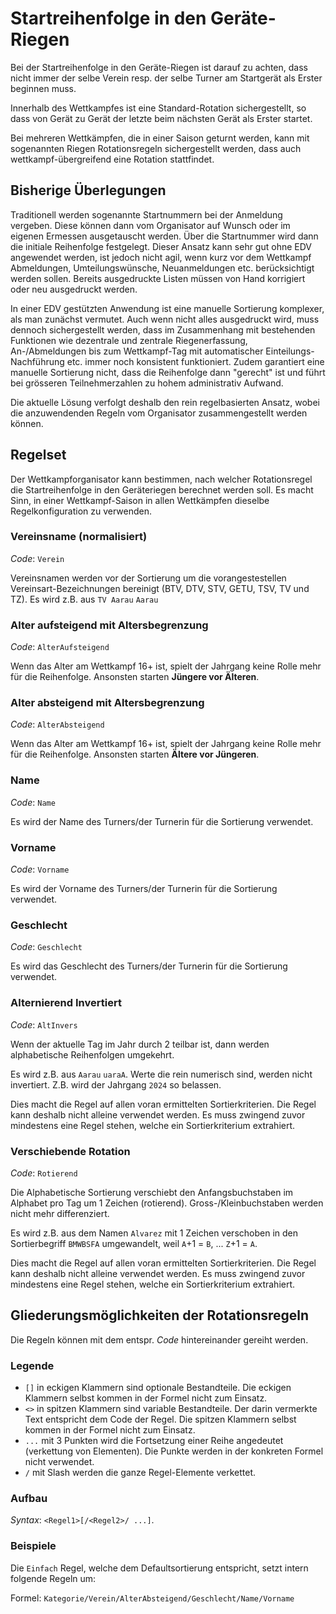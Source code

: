 # Startreihenfolge in den Geräte-Riegen

Bei der Startreihenfolge in den Geräte-Riegen ist darauf zu achten, dass nicht immer der selbe Verein resp. der selbe Turner am Startgerät als Erster beginnen muss.

Innerhalb des Wettkampfes ist eine Standard-Rotation sichergestellt, so dass von Gerät zu Gerät der letzte beim nächsten Gerät als Erster startet.

Bei mehreren Wettkämpfen, die in einer Saison geturnt werden, kann mit sogenannten Riegen Rotationsregeln sichergestellt werden, dass auch wettkampf-übergreifend eine Rotation stattfindet.

## Bisherige Überlegungen

Traditionell werden sogenannte Startnummern bei der Anmeldung vergeben. Diese können dann vom Organisator auf Wunsch oder im eigenen Ermessen ausgetauscht werden. Über die Startnummer wird dann die initiale Reihenfolge festgelegt. Dieser Ansatz kann sehr gut ohne EDV angewendet werden, ist jedoch nicht agil, wenn kurz vor dem Wettkampf Abmeldungen, Umteilungswünsche, Neuanmeldungen etc. berücksichtigt werden sollen. Bereits ausgedruckte Listen müssen von Hand korrigiert oder neu ausgedruckt werden.

In einer EDV gestützten Anwendung ist eine manuelle Sortierung komplexer, als man zunächst vermutet. Auch wenn nicht alles ausgedruckt wird, muss dennoch sichergestellt werden, dass im Zusammenhang mit bestehenden Funktionen wie dezentrale und zentrale Riegenerfassung, An-/Abmeldungen bis zum Wettkampf-Tag mit automatischer Einteilungs-Nachführung etc. immer noch konsistent funktioniert.
Zudem garantiert eine manuelle Sortierung nicht, dass die Reihenfolge dann "gerecht" ist und führt bei grösseren Teilnehmerzahlen zu hohem administrativ Aufwand.

Die aktuelle Lösung verfolgt deshalb den rein regelbasierten Ansatz, wobei die anzuwendenden Regeln vom Organisator zusammengestellt werden können.

## Regelset

Der Wettkampforganisator kann bestimmen, nach welcher Rotationsregel die Startreihenfolge in den Geräteriegen berechnet werden soll. Es macht Sinn, in einer Wettkampf-Saison in allen Wettkämpfen dieselbe Regelkonfiguration zu verwenden.

### Vereinsname (normalisiert)

_Code_: `Verein`

Vereinsnamen werden vor der Sortierung um die vorangestestellen Vereinsart-Bezeichnungen bereinigt (BTV, DTV, STV, GETU, TSV, TV und TZ).
Es wird z.B. aus `TV Aarau` `Aarau`

### Alter aufsteigend mit Altersbegrenzung

_Code_: `AlterAufsteigend`

Wenn das Alter am Wettkampf 16+ ist, spielt der Jahrgang keine Rolle mehr für die Reihenfolge. Ansonsten starten **Jüngere vor Älteren**.

### Alter absteigend mit Altersbegrenzung

_Code_: `AlterAbsteigend`

Wenn das Alter am Wettkampf 16+ ist, spielt der Jahrgang keine Rolle mehr für die Reihenfolge. Ansonsten starten **Ältere vor Jüngeren**.

### Name

_Code_: `Name`

Es wird der Name des Turners/der Turnerin für die Sortierung verwendet.

### Vorname

_Code_: `Vorname`

Es wird der Vorname des Turners/der Turnerin für die Sortierung verwendet.

### Geschlecht

_Code_: `Geschlecht`

Es wird das Geschlecht des Turners/der Turnerin für die Sortierung verwendet.

### Alternierend Invertiert

_Code_: `AltInvers`

Wenn der aktuelle Tag im Jahr durch 2 teilbar ist, dann werden alphabetische Reihenfolgen umgekehrt. 

Es wird z.B. aus `Aarau` `uaraA`. Werte die rein numerisch sind, werden nicht invertiert. Z.B. wird der Jahrgang `2024` so belassen.

Dies macht die Regel auf allen voran ermittelten Sortierkriterien. Die Regel kann deshalb nicht alleine verwendet werden. Es muss zwingend zuvor mindestens eine Regel stehen, welche ein Sortierkriterium extrahiert.

### Verschiebende Rotation

_Code_: `Rotierend`

Die Alphabetische Sortierung verschiebt den Anfangsbuchstaben im Alphabet pro Tag um 1 Zeichen (rotierend). Gross-/Kleinbuchstaben werden nicht mehr differenziert.

Es wird z.B. aus dem Namen `Alvarez` mit 1 Zeichen verschoben in den Sortierbegriff `BMWBSFA` umgewandelt, weil `A`+1 = `B`, ... `Z`+1 = `A`.

Dies macht die Regel auf allen voran ermittelten Sortierkriterien. Die Regel kann deshalb nicht alleine verwendet werden. Es muss zwingend zuvor mindestens eine Regel stehen, welche ein Sortierkriterium extrahiert.

## Gliederungsmöglichkeiten der Rotationsregeln

Die Regeln können mit dem entspr. _Code_ hintereinander gereiht werden.

### Legende

* `[]` in eckigen Klammern sind optionale Bestandteile. Die eckigen Klammern selbst kommen in der Formel nicht zum Einsatz.
* `<>` in spitzen Klammern sind variable Bestandteile. Der darin vermerkte Text entspricht dem Code der Regel. Die spitzen Klammern selbst kommen in der Formel nicht zum Einsatz.
* `...` mit 3 Punkten wird die Fortsetzung einer Reihe angedeutet (verkettung von Elementen). Die Punkte werden in der konkreten Formel nicht verwendet.
* `/` mit Slash werden die ganze Regel-Elemente verkettet.

### Aufbau
_Syntax_: `<Regel1>[/<Regel2>/ ...]`.

### Beispiele

Die `Einfach` Regel, welche dem Defaultsortierung entspricht, setzt intern folgende Regeln um:

Formel: `Kategorie/Verein/AlterAbsteigend/Geschlecht/Name/Vorname`

